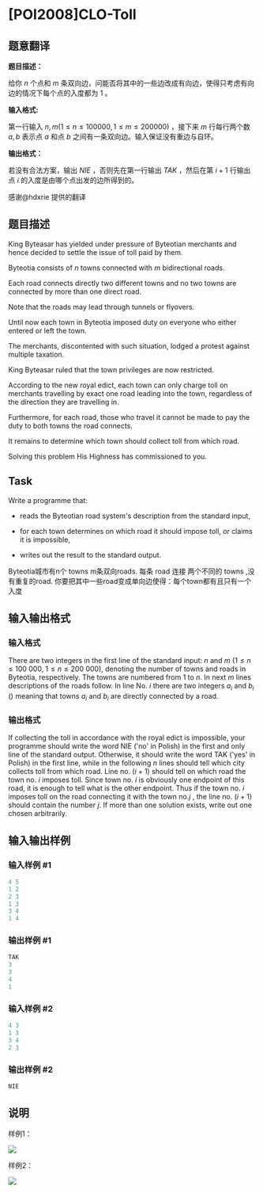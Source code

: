 # [POI2008]CLO-Toll

## 题意翻译

**题目描述：**

给你 $n$ 个点和 $m$ 条双向边，问能否将其中的一些边改成有向边，使得只考虑有向边的情况下每个点的入度都为 $1$ 。

**输入格式:**

第一行输入 $n,m(1≤n≤100000,1≤m≤200000)$ ，接下来 $m$ 行每行两个数 $a,b$ 表示点 $a$ 和点 $b$ 之间有一条双向边。输入保证没有重边与自环。

**输出格式：**

若没有合法方案，输出 $NIE$ ，否则先在第一行输出 $TAK$ ，然后在第 $i+1$ 行输出点 $i$ 的入度是由哪个点出发的边所得到的。

感谢@hdxrie 提供的翻译

## 题目描述

King Byteasar has yielded under pressure of Byteotian merchants and hence decided to settle the issue of toll paid by them.

Byteotia consists of $n$ towns connected with $m$ bidirectional roads.

Each road connects directly two different towns and no two towns are connected by more than one direct road.

Note that the roads may lead through tunnels or flyovers.

Until now each town in Byteotia imposed duty on everyone who either entered or left the town.

The merchants, discontented with such situation, lodged a protest against multiple taxation.

King Byteasar ruled that the town privileges are now restricted.

According to the new royal edict, each town can only charge toll on merchants travelling by exact one road leading into the town, regardless of the direction they are travelling in.

Furthermore, for each road, those who travel it cannot be made to pay the duty to both towns the road connects.

It remains to determine which town should collect toll from which road.

Solving this problem His Highness has commissioned to you.

## Task

Write a programme that:

- reads the Byteotian road system's description from the standard input,

- for each town determines on which road it should impose toll, or claims it is impossible,

- writes out the result to the standard output.

Byteotia城市有n个 towns m条双向roads. 每条 road 连接 两个不同的 towns ,没有重复的road. 你要把其中一些road变成单向边使得：每个town都有且只有一个入度

## 输入输出格式

### 输入格式

There are two integers in the first line of the standard input: $n$ and $m$ ($1 \le n \le 100\ 000$, $1 \le n \le 200\ 000$), denoting the number of towns and roads in Byteotia, respectively. The towns are numbered from $1$ to $n$. In next $m$ lines descriptions of the roads follow. In line No. $i$ there are two integers $a_i$ and $b_i$ () meaning that towns $a_i$ and $b_i$ are directly connected by a road.

### 输出格式

If collecting the toll in accordance with the royal edict is impossible, your programme should write the word NIE ('no' in Polish) in the first and only line of the standard output. Otherwise, it should write the word TAK ('yes' in Polish) in the first line, while in the following $n$ lines should tell which city collects toll from which road. Line no. $(i+1)$ should tell on which road the town no. $i$ imposes toll. Since town no. $i$ is obviously one endpoint of this road, it is enough to tell what is the other endpoint. Thus if the town no. $i$ imposes toll on the road connecting it with the town no.$j$ , the line no. $(i+1)$ should contain the number $j$. If more than one solution exists, write out one chosen arbitrarily.

## 输入输出样例

### 输入样例 #1

```cpp
4 5
1 2
2 3
1 3
3 4
1 4
```


### 输出样例 #1

```cpp
TAK
3
3
4
1
```


### 输入样例 #2

```cpp
4 3
1 3
3 4
2 3
```


### 输出样例 #2

```cpp
NIE
```


## 说明

样例1：

![](https://cdn.luogu.com.cn/upload/pic/6984.png)

样例2：

![](https://cdn.luogu.com.cn/upload/pic/6985.png)

